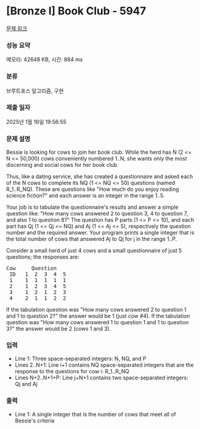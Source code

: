 # [Bronze I] Book Club - 5947 

[문제 링크](https://www.acmicpc.net/problem/5947) 

### 성능 요약

메모리: 42648 KB, 시간: 884 ms

### 분류

브루트포스 알고리즘, 구현

### 제출 일자

2025년 1월 16일 19:56:55

### 문제 설명

<p>Bessie is looking for cows to join her book club. While the herd has N (2 <= N <= 50,000) cows conveniently numbered 1..N, she wants only the most discerning and social cows for her book club.</p>

<p>Thus, like a dating service, she has created a questionnaire and asked each of the N cows to complete its NQ (1 <= NQ <= 50) questions (named R_1..R_NQ). These are questions like "How much do you enjoy reading science fiction?" and each answer is an integer in the range 1..5.</p>

<p>Your job is to tabulate the questionnaire's results and answer a simple question like: "How many cows answered 2 to question 3, 4 to question 7, and also 1 to question 8?"  The question has P parts (1 <= P <= 10), and each part has Qj (1 <= Qj <= NQ) and Aj (1 <= Aj <= 5), respectively the question number and the required answer. Your program prints a single integer that is the total number of cows that answered Aj to Qj for j in the range 1..P.</p>

<p>Consider a small herd of just 4 cows and a small questionnaire of just 5 questions; the responses are:</p>

<pre>Cow     Question
 ID   1  2  3  4  5
 1    1  1  1  1  1
 2    1  2  3  4  5
 3    1  2  1  2  3
 4    2  1  1  2  2</pre>

<p>If the tabulation question was "How many cows answered 2 to question 1 and 1 to question 2?" the answer would be 1 (just cow #4). If the tabulation question was "How many cows answered 1 to question 1 and 1 to question 3?" the answer would be 2 (cows 1 and 3).</p>

### 입력 

 <ul>
	<li>Line 1: Three space-separated integers: N, NQ, and P</li>
	<li>Lines 2..N+1: Line i+1 contains NQ space-separated integers that are the response to the questions for cow i: R_1..R_NQ</li>
	<li>Lines N+2..N+1+P: Line j+N+1 contains two space-separated integers: Qj and Aj</li>
</ul>

<p> </p>

### 출력 

 <ul>
	<li>Line 1: A single integer that is the number of cows that meet all of Bessie's criteria​</li>
</ul>

